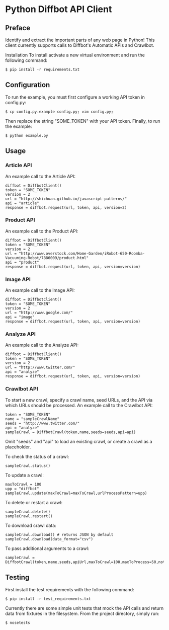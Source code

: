 # Python Diffbot API Client


## Preface
Identify and extract the important parts of any web page in Python!  This client currently supports calls to Diffbot's Automatic APIs and Crawlbot.


Installation
To install activate a new virtual environment and run the following command:

    $ pip install -r requirements.txt

## Configuration

To run the example, you must first configure a working API token in config.py:

    $ cp config.py.example config.py; vim config.py;

Then replace the string "SOME_TOKEN" with your API token.  Finally, to run the example:

    $ python example.py

## Usage

### Article API
An example call to the Article API:

```
diffbot = DiffbotClient()
token = "SOME_TOKEN"
version = 2
url = "http://shichuan.github.io/javascript-patterns/"
api = "article"
response = diffbot.request(url, token, api, version=2)
```

### Product API
An example call to the Product API:

```
diffbot = DiffbotClient()
token = "SOME_TOKEN"
version = 2
url = "http://www.overstock.com/Home-Garden/iRobot-650-Roomba-Vacuuming-Robot/7886009/product.html"
api = "product"
response = diffbot.request(url, token, api, version=version)
```

### Image API
An example call to the Image API:

```
diffbot = DiffbotClient()
token = "SOME_TOKEN"
version = 2
url = "http://www.google.com/"
api = "image"
response = diffbot.request(url, token, api, version=version)
```

### Analyze API
An example call to the Analyze API:

```
diffbot = DiffbotClient()
token = "SOME_TOKEN"
version = 2
url = "http://www.twitter.com/"
api = "analyze"
response = diffbot.request(url, token, api, version=version)
```

### Crawlbot API
To start a new crawl, specify a crawl name, seed URLs, and the API via which URLs should be processed. An example call to the Crawlbot API:

```
token = "SOME_TOKEN"
name = "sampleCrawlName"
seeds = "http://www.twitter.com/"
api = "analyze"
sampleCrawl = DiffbotCrawl(token,name,seeds=seeds,api=api)
```

Omit "seeds" and "api" to load an existing crawl, or create a crawl as a placeholder.

To check the status of a crawl:

```
sampleCrawl.status()
```

To update a crawl:

```
maxToCrawl = 100
upp = "diffbot"
sampleCrawl.update(maxToCrawl=maxToCrawl,urlProcessPattern=upp)
```

To delete or restart a crawl:

```
sampleCrawl.delete()
sampleCrawl.restart()
```

To download crawl data:

```
sampleCrawl.download() # returns JSON by default
sampleCrawl.download(data_format="csv")
```

To pass additional arguments to a crawl:

```
sampleCrawl = DiffbotCrawl(token,name,seeds,apiUrl,maxToCrawl=100,maxToProcess=50,notifyEmail="support@diffbot.com")
```

## Testing

First install the test requirements with the following command:

    $ pip install -r test_requirements.txt

Currently there are some simple unit tests that mock the API calls and return data from fixtures in the filesystem.  From the project directory, simply run:

    $ nosetests
